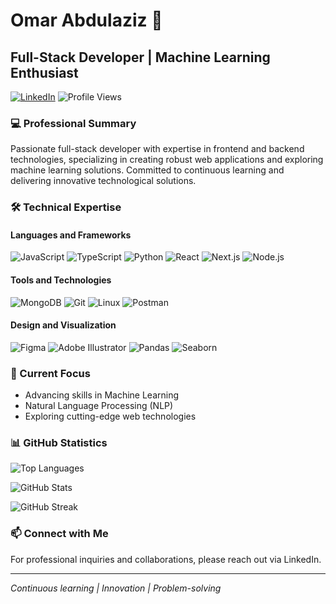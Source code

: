 # Omar Abdulaziz 🚀

## Full-Stack Developer | Machine Learning Enthusiast

[![LinkedIn](https://img.shields.io/badge/LinkedIn-blue?style=for-the-badge&logo=linkedin&logoColor=white)](https://linkedin.com/in/oma)
![Profile Views](https://komarev.com/ghpvc/?username=oma&color=darkblue)

### 💻 Professional Summary

Passionate full-stack developer with expertise in frontend and backend technologies, specializing in creating robust web applications and exploring machine learning solutions. Committed to continuous learning and delivering innovative technological solutions.

### 🛠 Technical Expertise

#### Languages and Frameworks
![JavaScript](https://img.shields.io/badge/JavaScript-323330?style=for-the-badge&logo=javascript&logoColor=F7DF1E)
![TypeScript](https://img.shields.io/badge/TypeScript-007ACC?style=for-the-badge&logo=typescript&logoColor=white)
![Python](https://img.shields.io/badge/Python-3776AB?style=for-the-badge&logo=python&logoColor=white)
![React](https://img.shields.io/badge/React-20232A?style=for-the-badge&logo=react&logoColor=61DAFB)
![Next.js](https://img.shields.io/badge/next.js-000000?style=for-the-badge&logo=nextdotjs&logoColor=white)
![Node.js](https://img.shields.io/badge/Node.js-339933?style=for-the-badge&logo=nodedotjs&logoColor=white)

#### Tools and Technologies
![MongoDB](https://img.shields.io/badge/MongoDB-4EA94B?style=for-the-badge&logo=mongodb&logoColor=white)
![Git](https://img.shields.io/badge/Git-F05032?style=for-the-badge&logo=git&logoColor=white)
![Linux](https://img.shields.io/badge/Linux-FCC624?style=for-the-badge&logo=linux&logoColor=black)
![Postman](https://img.shields.io/badge/Postman-FF6C37?style=for-the-badge&logo=Postman&logoColor=white)

#### Design and Visualization
![Figma](https://img.shields.io/badge/Figma-F24E1E?style=for-the-badge&logo=figma&logoColor=white)
![Adobe Illustrator](https://img.shields.io/badge/Adobe%20Illustrator-FF9A00?style=for-the-badge&logo=adobe%20illustrator&logoColor=white)
![Pandas](https://img.shields.io/badge/Pandas-2C2D72?style=for-the-badge&logo=pandas&logoColor=white)
![Seaborn](https://img.shields.io/badge/Seaborn-informational?style=for-the-badge&logo=python&logoColor=white)

### 🌱 Current Focus

- Advancing skills in Machine Learning
- Natural Language Processing (NLP)
- Exploring cutting-edge web technologies

### 📊 GitHub Statistics

![Top Languages](https://github-readme-stats.vercel.app/api/top-langs?username=oma&theme=dark&layout=compact)

![GitHub Stats](https://github-readme-stats.vercel.app/api?username=oma&theme=dark&show_icons=true)

![GitHub Streak](https://github-readme-streak-stats.herokuapp.com/?user=oma&theme=dark)

### 📫 Connect with Me

For professional inquiries and collaborations, please reach out via LinkedIn.

---

*Continuous learning | Innovation | Problem-solving*
